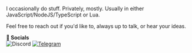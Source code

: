 I occasionally do stuff. Privately, mostly. Usually in either JavaScript/NodeJS/TypeScript or Lua.

Feel free to reach out if you'd like to, always up to talk, or hear your ideas.

**💙 Socials**\
<img alt="Discord" src="https://img.shields.io/badge/jakeyfߺ%20-%237289DA.svg?&style=for-the-badge&logo=discord&logoColor=white"/> <a href="https://t.me/JakeyF"><img alt="Telegram" src="https://img.shields.io/badge/@JakeyF-2CA5E0?style=for-the-badge&logo=telegram&logoColor=white"/></a>
